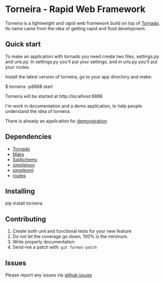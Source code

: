 Torneira - Rapid Web Framework
======================

Torneira is a lightweight and rapid web framework build on top of [Tornado](http://www.tornadoweb.org/).
Its name came from the idea of getting rapid and fluid development.

Quick start
---------------------

To make an application with tornado you need create two files, settings.py and urls.py.
In settings.py you'll put your settings, and in urls.py you'll put your routes.

Install the latest version of torneira, go to your app directory and make:

$ torneira -p8888 start

Torneira will be started at http://localhost:8888

I'm work in documentation and a demo application, to help people understand the idea of torneira.

There is already an application for [demonstration](https://github.com/marcelnicolay/torneira/tree/master/demo)

Dependencies
--------------------

 * [Tornado](http://www.tornadoweb.org/)
 * [Mako](http://www.makotemplates.org/)
 * [SqlAlchemy](http://www.sqlalchemy.org/)
 * [simplejson](http://code.google.com/p/simplejson/)
 * [simplexml](https://github.com/marcelnicolay/simplexml/)
 * [routes](http://routes.groovie.org)

Installing
-----------------

pip install torneira

Contributing
--------------------

 1. Create both unit and functional tests for your new feature
 2. Do not let the coverage go down, 100% is the minimum.
 3. Write properly documentation
 4. Send-me a patch with: ``git format-patch``

Issues
------

Please report any issues via [github issues](https://github.com/marcelnicolay/torneira/issues)
